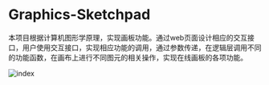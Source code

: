 # Graphics-Sketchpad
​	本项目根据计算机图形学原理，实现画板功能。通过web页面设计相应的交互接口，用户使用交互接口，实现相应功能的调用，通过参数传递，在逻辑层调用不同的功能函数，在画布上进行不同图元的相关操作，实现在线画板的各项功能。

![index](D:\01知识体系完善\Graphics-Sketchpad\index.png)